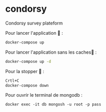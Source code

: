 # condorsy

Condorsy survey plateform

Pour lancer l'application 🚀 :
```bash
docker-compose up
```
Pour lancer l'application sans les caches🚀 :
```bash
docker-compose up -d
```
Pour la stopper 🛑 :
```bash
Crtl+C
docker-compose down
```
Pour ouvrir le terminal de mongodb :
```
docker exec -it db mongosh -u root -p pass
```